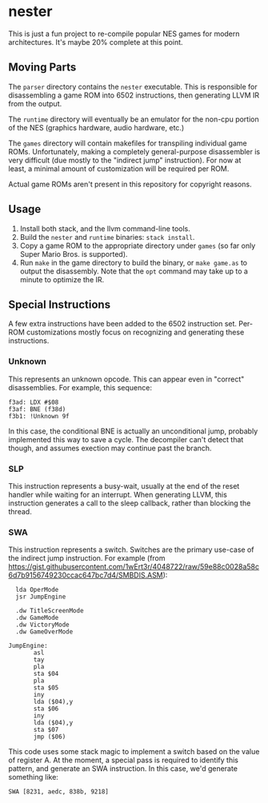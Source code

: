 # nester

This is just a fun project to re-compile popular NES games for modern architectures. It's maybe 20% complete at this
point.

## Moving Parts

The `parser` directory contains the `nester` executable. This is responsible for disassembling a game ROM into 6502 instructions, then generating LLVM IR from the output.

The `runtime` directory will eventually be an emulator for the non-cpu portion of the NES (graphics hardware, audio hardware, etc.)

The `games` directory will contain makefiles for transpiling individual game ROMs. Unfortunately, making a completely general-purpose disassembler is very difficult (due mostly to the "indirect jump" instruction). For now at least, a minimal amount of customization will be required per ROM.

Actual game ROMs aren't present in this repository for copyright reasons.

## Usage
1. Install both stack, and the llvm command-line tools.
2. Build the `nester` and `runtime` binaries: `stack install`. 
3. Copy a game ROM to the appropriate directory under `games` (so far only Super Mario Bros. is supported).
4. Run `make` in the game directory to build the binary, or `make game.as` to output the disassembly. Note that the `opt` command may take up to a minute to optimize the IR.

## Special Instructions

A few extra instructions have been added to the 6502 instruction set. Per-ROM customizations mostly focus on recognizing and generating these instructions.

### Unknown

This represents an unknown opcode. This can appear even in "correct" disassemblies. For example, this sequence:

```
f3ad: LDX #$08
f3af: BNE (f38d)
f3b1: !Unknown 9f
```

In this case, the conditional BNE is actually an unconditional jump, probably implemented this way to save a cycle. The decompiler can't detect that though, and assumes exection may continue past the branch.

### SLP

This instruction represents a busy-wait, usually at the end of the reset handler while waiting for an interrupt. When generating LLVM, this instruction generates a call to the sleep callback, rather than blocking the thread.

### SWA

This instruction represents a switch. Switches are the primary use-case of the indirect jump instruction. For example (from https://gist.githubusercontent.com/1wErt3r/4048722/raw/59e88c0028a58c6d7b9156749230ccac647bc7d4/SMBDIS.ASM):

```
  lda OperMode
  jsr JumpEngine

  .dw TitleScreenMode
  .dw GameMode
  .dw VictoryMode
  .dw GameOverMode

JumpEngine:
       asl
       tay
       pla
       sta $04
       pla
       sta $05
       iny
       lda ($04),y
       sta $06
       iny
       lda ($04),y
       sta $07
       jmp ($06)
```

This code uses some stack magic to implement a switch based on the value of register A. At the moment, a special pass is required to identify this pattern, and generate an SWA instruction. In this case, we'd generate something like:

```
SWA [8231, aedc, 838b, 9218]
```